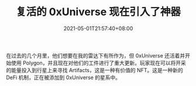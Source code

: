﻿---
title: "复活的 0xUniverse 现在引入了神器"
date: 2021-05-01T21:57:40+08:00
lastmod: 2021-05-01T16:45:40+08:00
draft: false
authors: ["Vincent"]
description: "在过去的几个月里，他们想要在我的雷达下有所作为，但 0xUniverse 还活着并开始使用 Polygon，并且现在对他们的工件进行了重大更新。玩家现在可以将开采的能量投入到行星上来寻找 Artifacts，这是一种有价值的 NFT。这是一种新的 DeFi 机制，正在被添加到 0xUniverse 的星系中。"
featuredImage: "revived-0xuniverse-now-introduced-artifacts.png"
tags: ["Virtual World","虚拟世界","Play to Earn"]
categories: ["news"]
news: ["虚拟世界"]
weight: 
lightgallery: true
pinned: false
recommend: false
recommend1: false
---

在过去的几个月里，他们想要在我的雷达下有所作为，但 0xUniverse 还活着并开始使用 Polygon，并且现在对他们的工件进行了重大更新。玩家现在可以将开采的能量投入到行星上来寻找 Artifacts，这是一种有价值的 NFT。这是一种新的 DeFi 机制，正在被添加到 0xUniverse 的星系中。

<!--more-->

